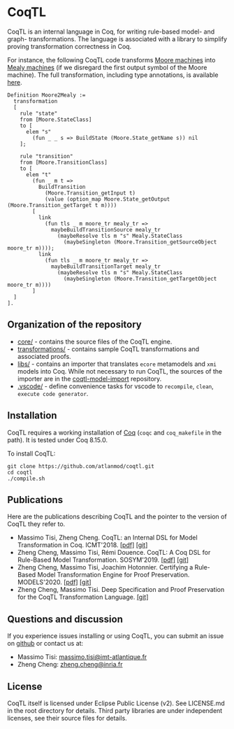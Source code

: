 # CoqTL

CoqTL is an internal language in Coq, for writing rule-based model- and graph- transformations. The language is associated with a library to simplify proving transformation correctness in Coq. 

For instance, the following CoqTL code transforms [Moore machines](https://en.wikipedia.org/wiki/Moore_machine) into [Mealy machines](https://en.wikipedia.org/wiki/Mealy_machine) (if we disregard the first output symbol of the Moore machine). The full transformation, including type annotations, is available [here](./transformations/Moore2Mealy/Moore2Mealy.v).

```coq
Definition Moore2Mealy :=
  transformation
  [
    rule "state"
    from [Moore.StateClass]
    to [
      elem "s"
        (fun _ _ s => BuildState (Moore.State_getName s)) nil
    ];
    
    rule "transition"
    from [Moore.TransitionClass]
    to [
      elem "t"
        (fun _ m t => 
          BuildTransition 
            (Moore.Transition_getInput t)
            (value (option_map Moore.State_getOutput (Moore.Transition_getTarget t m))))
        [
          link
            (fun tls _ m moore_tr mealy_tr =>
              maybeBuildTransitionSource mealy_tr
                (maybeResolve tls m "s" Mealy.StateClass 
                  (maybeSingleton (Moore.Transition_getSourceObject moore_tr m))));
          link 
            (fun tls _ m moore_tr mealy_tr =>
              maybeBuildTransitionTarget mealy_tr
                (maybeResolve tls m "s" Mealy.StateClass 
                  (maybeSingleton (Moore.Transition_getTargetObject moore_tr m))))
        ]
  ]
].
```

## Organization of the repository 

* [core/](https://github.com/atlanmod/coqtl/tree/master/core) - contains the source files of the CoqTL engine.
* [transformations/](https://github.com/atlanmod/coqtl/tree/master/transformations) - contains sample CoqTL transformations and associated proofs.
* [libs/](https://github.com/atlanmod/coqtl/tree/master/libs) - contains an importer that translates `ecore` metamodels and `xmi` models into Coq. While not necessary to run CoqTL, the sources of the importer are in the [coqtl-model-import](https://github.com/atlanmod/coqtl-model-import) repository.
* [.vscode/](https://github.com/atlanmod/coqtl/tree/master/.vscode) - define convenience tasks for vscode to `recompile`, `clean`, `execute code generator`.

## Installation

CoqTL requires a working installation of [Coq](https://coq.inria.fr/) (`coqc` and `coq_makefile` in the path). It is tested under Coq 8.15.0.

To install CoqTL:
```
git clone https://github.com/atlanmod/coqtl.git
cd coqtl
./compile.sh
```

## Publications

Here are the publications describing CoqTL and the pointer to the version of CoqTL they refer to. 

* Massimo Tisi, Zheng Cheng. CoqTL: an Internal DSL for Model Transformation in Coq. ICMT'2018. [[pdf]](https://hal.inria.fr/hal-01828344/document) [[git]](https://github.com/atlanmod/CoqTL/tree/eee344e)
* Zheng Cheng, Massimo Tisi, Rémi Douence. CoqTL: A Coq DSL for Rule-Based Model Transformation. SOSYM'2019. [[pdf]](https://hal.archives-ouvertes.fr/hal-02333564/document) [[git]](https://github.com/atlanmod/CoqTL/tree/eee344e)
* Zheng Cheng, Massimo Tisi, Joachim Hotonnier. Certifying a Rule-Based Model Transformation Engine for Proof Preservation. MODELS'2020. [[pdf]](https://hal.inria.fr/hal-02907622/document) [[git]](https://github.com/atlanmod/CoqTL/tree/2a8cea5)
* Zheng Cheng, Massimo Tisi. Deep Specification and Proof Preservation for the CoqTL Transformation Language. [[git]](https://github.com/atlanmod/CoqTL/tree/948eb94)

## Questions and discussion

If you experience issues installing or using CoqTL, you can submit an issue on [github](https://github.com/atlanmod/coqtl/issues) or contact us at:

* Massimo Tisi: massimo.tisi@imt-atlantique.fr
* Zheng Cheng: zheng.cheng@inria.fr

## License

CoqTL itself is licensed under Eclipse Public License (v2). See LICENSE.md in the root directory for details. Third party libraries are under independent licenses, see their source files for details.
